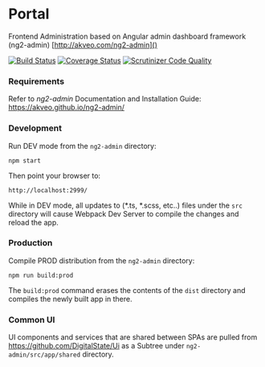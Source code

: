 # Portal

Frontend Administration based on Angular admin dashboard framework (ng2-admin) [http://akveo.com/ng2-admin]()

[![Build Status](https://travis-ci.org/DigitalState/Portal.svg?branch=develop)](https://travis-ci.org/DigitalState/Portal)
[![Coverage Status](https://coveralls.io/repos/github/DigitalState/Portal/badge.svg?branch=develop)](https://coveralls.io/github/DigitalState/Portal?branch=develop)
[![Scrutinizer Code Quality](https://scrutinizer-ci.com/g/DigitalState/Portal/badges/quality-score.png?b=develop)](https://scrutinizer-ci.com/g/DigitalState/Portal/?branch=develop)


### Requirements

Refer to *ng2-admin* Documentation and Installation Guide: https://akveo.github.io/ng2-admin/


### Development
Run DEV mode from the `ng2-admin` directory:

```
npm start
```

Then point your browser to:
```
http://localhost:2999/
```

While in DEV mode, all updates to (*.ts, *.scss, etc..) files under the `src` directory will cause Webpack Dev Server to compile the changes and reload the app.


### Production
Compile PROD distribution from the `ng2-admin` directory:

```
npm run build:prod
```

The `build:prod` command erases the contents of the `dist` directory and compiles the newly built app in there.


### Common UI

UI components and services that are shared between SPAs are pulled from https://github.com/DigitalState/Ui as a Subtree under `ng2-admin/src/app/shared` directory.
